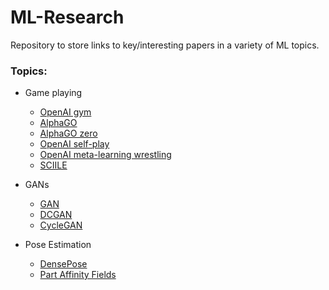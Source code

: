 # ML-Research
Repository to store links to key/interesting papers in a variety of ML topics.

### Topics:
- Game playing
  - [OpenAI gym](http://arxiv.org/abs/1606.01540)
  - [AlphaGO](https://storage.googleapis.com/deepmind-media/alphago/AlphaGoNaturePaper.pdf)
  - [AlphaGO zero](https://deepmind.com/blog/alphago-zero-learning-scratch/) 
  - [OpenAI self-play](https://arxiv.org/abs/1710.03748)
  - [OpenAI meta-learning wrestling](https://arxiv.org/abs/1710.03641)
  - [SCIILE](https://deepmind.com/blog/deepmind-and-blizzard-open-starcraft-ii-ai-research-environment/)
  
- GANs
  - [GAN](https://arxiv.org/pdf/1406.2661.pdf)
  - [DCGAN](https://arxiv.org/pdf/1511.06434.pdf)
  - [CycleGAN](https://arxiv.org/pdf/1703.10593.pdf)
  
- Pose Estimation
  - [DensePose](https://arxiv.org/pdf/1802.00434.pdf)
  - [Part Affinity Fields](https://arxiv.org/pdf/1611.08050.pdf)
